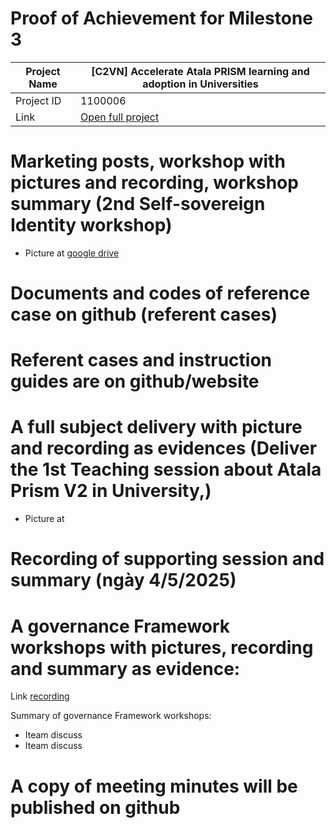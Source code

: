 #  Proof of Achievement for Milestone 3
|  Project Name |[C2VN] Accelerate Atala PRISM learning and adoption in Universities|
| ------------ | ------------ |
| Project ID  | 1100006 |
|  Link  |  [Open full project](https://projectcatalyst.io/funds/11/cardano-open-ecosystem/c2vn-accelerate-atala-prism-learning-and-adoption-in-universities-8d47f) |


# Marketing posts, workshop with pictures and recording, workshop summary (2nd Self-sovereign Identity workshop)
- Picture at [google drive ](https://photos.app.goo.gl/oVYpGo3Znq5dPjQm7)
# Documents and codes of reference case on github (referent cases)
# Referent cases and instruction guides are on github/website
# A full subject delivery with picture and recording as evidences (Deliver the 1st Teaching session about Atala Prism V2 in University,)
- Picture at
# Recording of supporting session and summary (ngày 4/5/2025)
# A governance Framework workshops with pictures, recording and summary as evidence:

Link [recording](https://youtu.be/IVoLioyYy-o)

Summary of  governance Framework workshops:
- Iteam discuss
- Iteam discuss

# A copy of meeting minutes will be published on github

